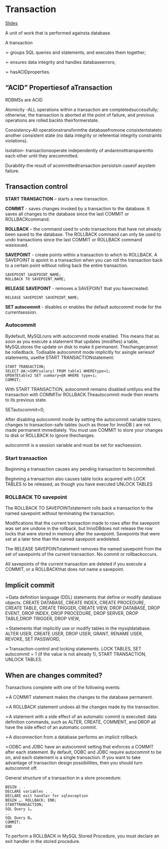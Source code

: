 # Transaction

[Slides](https://learningcentral.cf.ac.uk/bbcswebdav/pid-4766725-dt-content-rid-11996558_2/courses/1819-CM6211/Week%205%20-%20Session%2013%20-%20Transactions%20and%20Locks.pdf)

A unit of work that is performed againsta database.

A transaction

➢ groups SQL queries and statements, and executes them together;

➢ ensures data integrity and handles databaseerrors;

➢ hasACIDproperties.


## “ACID” Propertiesof aTransaction

RDBMSs are ACID

Atomicity -ALL operations within a transaction are completedsuccessfully; otherwise,
the transaction is aborted at the point of failure, and previous operations are rolled
backto theirformerstate.

Consistency-All operationstransformthe databasefromone consistentstateto another
consistent state (no data integrity or referential integrity constraints violations).

Isolation- transactionsoperate independently of andarenottransparentto each
other until they arecommitted.

Durability-the result of acommittedtransaction persistsin caseof asystem failure.

## Transaction control

**START TRANSACTION** – starts a new transaction.

**COMMIT** - saves changes invoked by a transaction to the database. It saves all changes to the
database since the last COMMIT or ROLLBACKcommand.

**ROLLBACK** – the command used to undo transactions that have not already been saved to the
database. The ROLLBACK command can only be used to undo transactions since the last
COMMIT or ROLLBACK command wasissued.

**SAVEPOINT** - create points within a transaction to which to ROLLBACK. A SAVEPOINT is apoint
in a transaction when you can roll the transaction back to a certain point without rolling back
the entire transaction.
```
SAVEPOINT SAVEPOINT_NAME;
ROLLBACK TO SAVEPOINT_NAME;
```

**RELEASE SAVEPOINT** - removes a SAVEPOINT that you havecreated.
```
RELEASE SAVEPOINT SAVEPOINT_NAME;
```

**SET autocommit** - disables or enables the default autocommit mode for the currentsession.

### Autocommit

Bydefault, MySQLruns with autocommit mode enabled. This means that as soon as you execute a
statement that updates (modifies) a table, MySQLstores the update on disk to make it permanent.
Thechangecannot be rolledback.
Todisable autocommit mode implicitly for asingle seriesof statements, usethe START
TRANSACTIONstatement:

```
START TRANSACTION;
SELECT @A:=SUM(salary) FROM table1 WHEREtype=1;
UPDATEtable2 SET summary=@A WHERE type=1;
COMMIT;
```

With START TRANSACTION, autocommit remains disabled untilyou end the transaction
with COMMITor ROLLBACK.Theautocommit mode then reverts to its previous state.

SETautocommit=0;

After disabling autocommit mode by setting the autocommit variable tozero,
changes to transaction-safe tables (such as those for InnoDB ) are not made
permanent immediately. You must use COMMIT to store your changes to disk
or ROLLBACK to ignore thechanges.

autocommit is a session variable and must be set for eachsession.

### Start transaction

Beginning a transaction causes any pending transaction to becommitted.

Beginning a transaction also causes table locks acquired with LOCK TABLES to be released,
as though you have executed UNLOCK TABLES

### ROLLBACK TO savepoint

The ROLLBACK TO SAVEPOINTstatement rolls back a transaction to the named savepoint without
terminating the transaction.

Modifications that the current transaction made to rows after the savepoint was set are undone in the
rollback, but InnoDBdoes not release the row locks that were stored in memory after the savepoint.
Savepoints that were set at a later time than the named savepoint aredeleted.

The RELEASE SAVEPOINTstatement removes the named savepoint from the set of savepoints of the current
transaction. No commit or rollbackoccurs.

All savepoints of the current transaction are deleted if you execute a COMMIT, or a ROLLBACKthat does not
name a savepoint.

## Implicit commit

➢Data definition language (DDL) statements that define or modify database objects.
CREATE DATABASE, CREATE INDEX, CREATE PROCEDURE, CREATE TABLE,
CREATE TRIGGER, CREATE VIEW, DROP DATABASE, DROP EVENT, DROP
INDEX, DROP PROCEDURE, DROP SERVER, DROP TABLE,DROP TRIGGER, DROP
VIEW,

➢Statements that implicitly use or modify tables in the mysqldatabase. ALTER USER,
CREATE USER, DROP USER, GRANT, RENAME USER, REVOKE, SET PASSWORD,

➢Transaction-control and locking statements. LOCK TABLES,
SET autocommit = 1 (if the value is not already 1), START TRANSACTION,
UNLOCK TABLES.

## When are changes commited?

Transactions complete with one of the following events:

➢A COMMIT statement makes the changes to the database permanent.

➢A ROLLBACK statement undoes all the changes made by the transaction.

➢A statement with a side effect of an automatic commit is executed: data definition commands,
such as ALTER, CREATE, COMMENT, and DROP all have the side effect of an automatic commit.

➢A disconnection from a database performs an implicit rollback.

➢ODBC and JDBC have an autocommit setting that enforces a COMMIT after each statement. By
default, ODBC and JDBC require autocommit to be on, and each statement is a single
transaction. If you want to take advantage of transaction design possibilities, then you should
turn autocommit off.

General structure of a transaction in a store proceedure:

```
BEGIN . .
DECLARE variables . .
DECLARE exit handler for sqlexception
BEGIN …. ROLLBACK; END;
STARTTRANSACTION;
SQL Query 1…
..
SQL Query N…
COMMIT;
END
```

To perform a
ROLLBACK in MySQL
Stored Procedure, you
must declare an exit
handler in the stored
procedure. 
